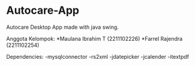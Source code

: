 # Autocare-App
Autocare Desktop App made with java swing.

Anggota Kelompok:
*Maulana Ibrahim T (2211102226)
*Farrel Rajendra (2211102254)

Dependencies:
-mysqlconnector
-rs2xml
-jdatepicker
-jcalender
-itextpdf
